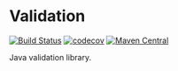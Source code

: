 # Validation

[![Build Status](https://travis-ci.org/laboratoriobridge/validation.svg?branch=master)](https://travis-ci.org/laboratoriobridge/validation)
[![codecov](https://codecov.io/gh/laboratoriobridge/validation/branch/master/graph/badge.svg)](https://codecov.io/gh/laboratoriobridge/validation)
[![Maven Central](https://maven-badges.herokuapp.com/maven-central/br.ufsc.bridge/validation/badge.svg)](https://maven-badges.herokuapp.com/maven-central/br.ufsc.bridge/validation)

Java validation library.
